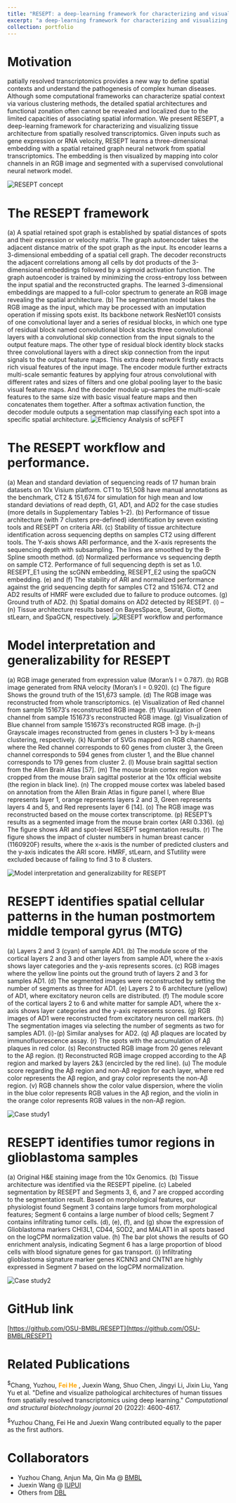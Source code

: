 ```yaml
---
title: "RESEPT: a deep-learning framework for characterizing and visualizing tissue architecture from spatially resolved transcriptomics"
excerpt: "a deep-learning framework for characterizing and visualizing tissue architecture from spatially resolved transcriptomics <br/><img src='/images/RESEPT_concept.jpg'>"
collection: portfolio
---
```


Motivation
======
patially resolved transcriptomics provides a new way to define spatial contexts and understand the pathogenesis of complex human diseases. Although some computational frameworks can characterize spatial context via various clustering methods, the detailed spatial architectures and functional zonation often cannot be revealed and localized due to the limited capacities of associating spatial information. We present RESEPT, a deep-learning framework for characterizing and visualizing tissue architecture from spatially resolved transcriptomics. Given inputs such as gene expression or RNA velocity, RESEPT learns a three-dimensional embedding with a spatial retained graph neural network from spatial transcriptomics. The embedding is then visualized by mapping into color channels in an RGB image and segmented with a supervised convolutional neural network model.

![RESEPT concept](/images/RESEPT_concept.jpg)


The RESEPT framework
======
(a) A spatial retained spot graph is established by spatial distances of spots and their expression or velocity matrix. The graph autoencoder takes the adjacent distance matrix of the spot graph as the input. Its encoder learns a 3-dimensional embedding of a spatial cell graph. The decoder reconstructs the adjacent correlations among all cells by dot products of the 3-dimensional embeddings followed by a sigmoid activation function. The graph autoencoder is trained by minimizing the cross-entropy loss between the input spatial and the reconstructed graphs. The learned 3-dimensional embeddings are mapped to a full-color spectrum to generate an RGB image revealing the spatial architecture. (b) The segmentation model takes the RGB image as the input, which may be processed with an imputation operation if missing spots exist. Its backbone network ResNet101 consists of one convolutional layer and a series of residual blocks, in which one type of residual block named convolutional block stacks three convolutional layers with a convolutional skip connection from the input signals to the output feature maps. The other type of residual block identity block stacks three convolutional layers with a direct skip connection from the input signals to the output feature maps. This extra deep network firstly extracts rich visual features of the input image. The encoder module further extracts multi-scale semantic features by applying four atrous convolutional with different rates and sizes of filters and one global pooling layer to the basic visual feature maps. And the decoder module up-samples the multi-scale features to the same size with basic visual feature maps and then concatenates them together. After a softmax activation function, the decoder module outputs a segmentation map classifying each spot into a specific spatial architecture.
![Efficiency Analysis of scPEFT](/images/RESEPT_framework.jpg)

The RESEPT workflow and performance.
======
(a) Mean and standard deviation of sequencing reads of 17 human brain datasets on 10x Visium platform. CT1 to 151,508 have manual annotations as the benchmark, CT2 & 151,674 for simulation for high mean and low standard deviations of read depth, G1, AD1, and AD2 for the case studies (more details in Supplementary Tables 1–2). (b) Performance of tissue architecture (with 7 clusters pre-defined) identification by seven existing tools and RESEPT on criteria ARI. (c) Stability of tissue architecture identification across sequencing depths on samples CT2 using different tools. The Y-axis shows ARI performance, and the X-axis represents the sequencing depth with subsampling. The lines are smoothed by the B-Spline smooth method. (d) Normalized performance vs sequencing depth on sample CT2. Performance of full sequencing depth is set as 1.0. RESEPT_E1 using the scGNN embedding, RESEPT_E2 using the spaGCN embedding. (e) and (f) The stability of ARI and normalized performance against the grid sequencing depth for samples CT2 and 151674. CT2 and AD2 results of HMRF were excluded due to failure to produce outcomes. (g) Ground truth of AD2. (h) Spatial domains on AD2 detected by RESEPT. (i) – (n) Tissue architecture results based on BayesSpace, Seurat, Giotto, stLearn, and SpaGCN, respectively.
![RESEPT workflow and performance](/images/RESEPT_workflow_performance.jpg)

Model interpretation and generalizability for RESEPT
======
(a) RGB image generated from expression value (Moran’s I = 0.787). (b) RGB image generated from RNA velocity (Moran’s I = 0.920). (c) The figure Shows the ground truth of the 151,673 sample. (d) The RGB image was reconstructed from whole transcriptomics. (e) Visualization of Red channel from sample 151673′s reconstructed RGB image. (f) Visualization of Green channel from sample 151673′s reconstructed RGB image. (g) Visualization of Blue channel from sample 151673′s reconstructed RGB image. (h-j) Grayscale images reconstructed from genes in clusters 1–3 by k-means clustering, respectively. (k) Number of SVGs mapped on RGB channels, where the Red channel corresponds to 60 genes from cluster 3, the Green channel corresponds to 594 genes from cluster 1, and the Blue channel corresponds to 179 genes from cluster 2. (l) Mouse brain sagittal section from the Allen Brain Atlas [57]. (m) The mouse brain cortex region was cropped from the mouse brain sagittal posterior at the 10x official website (the region in black line). (n) The cropped mouse cortex was labeled based on annotation from the Allen Brain Atlas in figure panel l, where Blue represents layer 1, orange represents layers 2 and 3, Green represents layers 4 and 5, and Red represents layer 6 [14]. (o) The RGB image was reconstructed based on the mouse cortex transcriptome. (p) RESEPT’s results as a segmented image from the mouse brain cortex (ARI 0.336). (q) The figure shows ARI and spot-level RESEPT segmentation results. (r) The figure shows the impact of cluster numbers in human breast cancer (1160920F) results, where the x-axis is the number of predicted clusters and the y-axis indicates the ARI score. HMRF, stLearn, and STutility were excluded because of failing to find 3 to 8 clusters.

![Model interpretation and generalizability for RESEPT](/images/RESEPT_interpretation.jpg)

RESEPT identifies spatial cellular patterns in the human postmortem middle temporal gyrus (MTG)
======
(a) Layers 2 and 3 (cyan) of sample AD1. (b) The module score of the cortical layers 2 and 3 and other layers from sample AD1, where the x-axis shows layer categories and the y-axis represents scores. (c) RGB images where the yellow line points out the ground truth of layers 2 and 3 for samples AD1. (d) The segmented images were reconstructed by setting the number of segments as three for AD1. (e) Layers 2 to 6 architecture (yellow) of AD1, where excitatory neuron cells are distributed. (f) The module score of the cortical layers 2 to 6 and white matter for sample AD1, where the x-axis shows layer categories and the y-axis represents scores. (g) RGB images of AD1 were reconstructed from excitatory neuron cell markers. (h) The segmentation images via selecting the number of segments as two for samples AD1. (i)-(p) Similar analyses for AD2. (q) Aβ plaques are located by immunofluorescence assay. (r) The spots with the accumulation of Aβ plaques in red color. (s) Reconstructed RGB image from 20 genes relevant to the Aβ region. (t) Reconstructed RGB image cropped according to the Aβ region and marked by layers 2&3 (encircled by the red line). (u) The module score regarding the Aβ region and non-Aβ region for each layer, where red color represents the Aβ region, and gray color represents the non-Aβ region. (v) RGB channels show the color value dispersion, where the violin in the blue color represents RGB values in the Aβ region, and the violin in the orange color represents RGB values in the non-Aβ region.

![Case study1](/images/RESEPT_case_study.jpg)

RESEPT identifies tumor regions in glioblastoma samples
=====
(a) Original H&E staining image from the 10x Genomics. (b) Tissue architecture was identified via the RESEPT pipeline. (c) Labeled segmentation by RESEPT and Segments 3, 6, and 7 are cropped according to the segmentation result. Based on morphological features, our physiologist found Segment 3 contains large tumors from morphological features; Segment 6 contains a large number of blood cells; Segment 7 contains infiltrating tumor cells. (d), (e), (f), and (g) show the expression of Glioblastoma markers CHI3L1, CD44, SOD2, and MALAT1 in all spots based on the logCPM normalization value. (h) The bar plot shows the results of GO enrichment analysis, indicating Segment 6 has a large proportion of blood cells with blood signature genes for gas transport. (i) Infiltrating glioblastoma signature marker genes KCNN3 and CNTN1 are highly expressed in Segment 7 based on the logCPM normalization.

![Case study2](/images/RESEPT_tumor.jpg)


GitHub link
======
[https://github.com/OSU-BMBL/RESEPT](https://github.com/OSU-BMBL/RESEPT)

Related Publications
======
<sup>$</sup>Chang, Yuzhou, <font color= #FFA500>**Fei He** </font>, Juexin Wang, Shuo Chen, Jingyi Li, Jixin Liu, Yang Yu et al. "Define and visualize pathological architectures of human tissues from spatially resolved transcriptomics using deep learning." _Computational and structural biotechnology journal_ 20 (2022): 4600-4617.

<sup>$</sup>Yuzhou Chang, Fei He and Juexin Wang contributed equally to the paper as the first authors.
 
Collaborators
======
* Yuzhou Chang, Anjun Ma, Qin Ma @ [BMBL](https://u.osu.edu/bmbl/lab-members/current-people/)
* Juexin Wang @ [IUPUI](https://jwang-lab.github.io/)
* Others from [DBL](https://digbio.missouri.edu/our-team/)